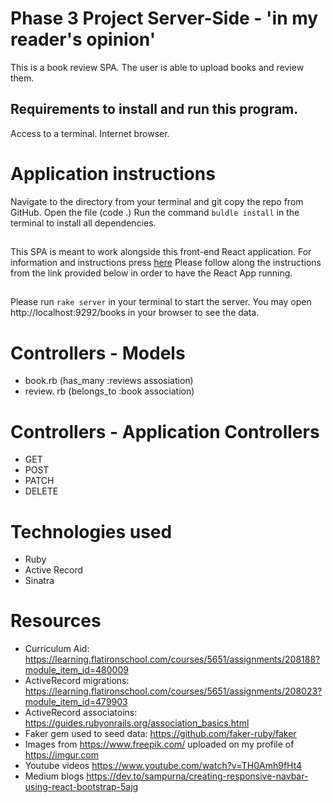 # Phase 3 Project Server-Side - 'in my reader's opinion' 
This is a book review SPA. The user is able to upload books and review them.

## Requirements to install and run this program.
Access to a terminal.
Internet browser.

# Application instructions
Navigate to the directory from your terminal and git copy the repo from GitHub.
Open the file (code .)
Run the command `buldle install` in the terminal to install all dependencies.

## 
This SPA is meant to work alongside this front-end React application. For information and instructions press [here](https://github.com/paulbosorogan/ph3-client)
Please follow along the instructions from the link provided below in order to have the React App running. 
## 

Please run `rake server` in your terminal to start the server. You may open http://localhost:9292/books in your browser to see the data. 

# Controllers - Models
- book.rb (has_many :reviews assosiation)
- review. rb (belongs_to :book association)

# Controllers - Application Controllers 
- GET
- POST 
- PATCH
- DELETE

# Technologies used
- Ruby
- Active Record
- Sinatra

# Resources
- Curriculum Aid: https://learning.flatironschool.com/courses/5651/assignments/208188?module_item_id=480009
- ActiveRecord migrations: https://learning.flatironschool.com/courses/5651/assignments/208023?module_item_id=479903
- ActiveRecord associatoins: https://guides.rubyonrails.org/association_basics.html
- Faker gem used to seed data: https://github.com/faker-ruby/faker
- Images from https://www.freepik.com/ uploaded on my profile of https://imgur.com
- Youtube videos https://www.youtube.com/watch?v=TH0Amh9fHt4
- Medium blogs https://dev.to/sampurna/creating-responsive-navbar-using-react-bootstrap-5ajg
